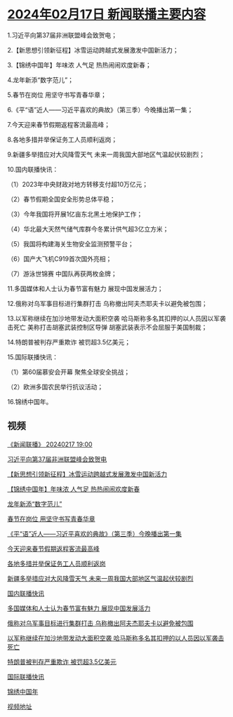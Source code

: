 # [2024年02月17日 新闻联播主要内容](https://tv.cctv.com/lm/xwlb/day/20240217.shtml)

1.习近平向第37届非洲联盟峰会致贺电；

2.【新思想引领新征程】冰雪运动跨越式发展激发中国新活力；

3.【锦绣中国年】年味浓 人气足 热热闹闹欢度新春；

4.龙年新添“数字范儿”；

5.春节在岗位 用坚守书写青春华章；

6.《平“语”近人——习近平喜欢的典故》（第三季）今晚播出第一集；

7.今天迎来春节假期返程客流最高峰；

8.各地多措并举保证务工人员顺利返岗；

9.新疆多举措应对大风降雪天气 未来一周我国大部地区气温起伏较剧烈；

10.国内联播快讯：

（1）2023年中央财政对地方转移支付超10万亿元；

（2）春节假期全国安全形势总体平稳；

（3）今年我国将开展1亿亩东北黑土地保护工作；

（4）华北最大天然气储气库群今冬累计供气超3亿立方米；

（5）我国将构建海关生物安全监测预警平台；

（6）国产大飞机C919首次国外亮相；

（7）游泳世锦赛 中国队再获两枚金牌；

11.多国媒体和人士认为春节富有魅力 展现中国发展活力；

12.俄称对乌军事目标进行集群打击 乌称撤出阿夫杰耶夫卡以避免被包围；

13.以军称继续在加沙地带发动大面积空袭 哈马斯称多名其扣押的以人员因以军袭击死亡 美称打击胡塞武装控制区导弹 胡塞武装表示不会屈服于美国制裁；

14.特朗普被判存严重欺诈 被罚超3.5亿美元；

15.国际联播快讯：

（1）第60届慕安会开幕 聚焦全球安全挑战；

（2）欧洲多国农民举行抗议活动；

16.锦绣中国年。

## 视频

[《新闻联播》 20240217 19:00](https://tv.cctv.com/2024/02/17/VIDEG1YyJqcnexGg2KoApkGs240217.shtml)

[习近平向第37届非洲联盟峰会致贺电](https://tv.cctv.com/2024/02/17/VIDEQzXxFBazunlJJOh1sD9g240217.shtml)

[【新思想引领新征程】冰雪运动跨越式发展激发中国新活力](https://tv.cctv.com/2024/02/17/VIDEpz2hovkIpYsaduWCucZ4240217.shtml)

[【锦绣中国年】年味浓 人气足 热热闹闹欢度新春](https://tv.cctv.com/2024/02/17/VIDEX7WtpneWQu4QMYpZiR0J240217.shtml)

[龙年新添“数字范儿”](https://tv.cctv.com/2024/02/17/VIDEYT38MtkihdtJWPrALCYr240217.shtml)

[春节在岗位 用坚守书写青春华章](https://tv.cctv.com/2024/02/17/VIDEEpinzMVK3zoqWssjglDM240217.shtml)

[《平“语”近人——习近平喜欢的典故》（第三季）今晚播出第一集](https://tv.cctv.com/2024/02/17/VIDESB8zsgiLIlTrXfuYvYnp240217.shtml)

[今天迎来春节假期返程客流最高峰](https://tv.cctv.com/2024/02/17/VIDEXcDrfGFgHK4wd5QeXnAB240217.shtml)

[各地多措并举保证务工人员顺利返岗](https://tv.cctv.com/2024/02/17/VIDEK9UPR46vpnyiwpymfFUF240217.shtml)

[新疆多举措应对大风降雪天气 未来一周我国大部地区气温起伏较剧烈](https://tv.cctv.com/2024/02/17/VIDEbNkv62PhZHyyBzwov8tc240217.shtml)

[国内联播快讯](https://tv.cctv.com/2024/02/17/VIDEyY3xKoqZxC7dSbX2eWg8240217.shtml)

[多国媒体和人士认为春节富有魅力 展现中国发展活力](https://tv.cctv.com/2024/02/17/VIDEfCehM3NANWKQ2iyJIGUZ240217.shtml)

[俄称对乌军事目标进行集群打击 乌称撤出阿夫杰耶夫卡以避免被包围](https://tv.cctv.com/2024/02/17/VIDEVAybZTSr5KnYWavlAulf240217.shtml)

[以军称继续在加沙地带发动大面积空袭 哈马斯称多名其扣押的以人员因以军袭击死亡](https://tv.cctv.com/2024/02/17/VIDEmL5rmjenn0LqFbEQONeU240217.shtml)

[特朗普被判存严重欺诈 被罚超3.5亿美元](https://tv.cctv.com/2024/02/17/VIDE2pQF3S70DY0afMGyR7Xh240217.shtml)

[国际联播快讯](https://tv.cctv.com/2024/02/17/VIDErNlSIRWANWwRWnXrEW3B240217.shtml)

[锦绣中国年](https://tv.cctv.com/2024/02/17/VIDExoInNwIH80tP1G1UnjFS240217.shtml)

[视频地址](https://tv.cctv.com/lm/xwlb/day/20240217.shtml) 

